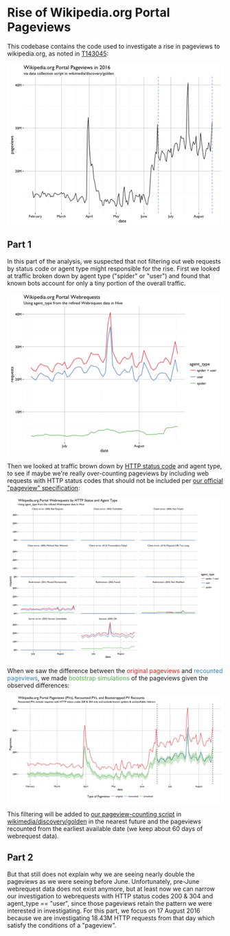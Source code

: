 # Rise of Wikipedia.org Portal Pageviews

This codebase contains the code used to investigate a rise in pageviews to wikipedia.org, as noted in [T143045](https://phabricator.wikimedia.org/T143045):

![Rise in pageviews as seen on Portal dashboard.](figures/dash_pageviews.png)

## Part 1

In this part of the analysis, we suspected that not filtering out web requests by status code or agent type might responsible for the rise. First we looked at traffic broken down by agent type ("spider" or "user") and found that known bots account for only a tiny portion of the overall traffic.

![Unfiltered pageviews by agent type.](figures/webrequests_by_agent.png)

Then we looked at traffic brown down by [HTTP status code](https://en.wikipedia.org/wiki/List_of_HTTP_status_codes) and agent type, to see if maybe we're really over-counting pageviews by including web requests with HTTP status codes that should not be included per [our official "pageview" specification](https://meta.wikimedia.org/wiki/Research:Page_view):

![Pageviews by HTTP status code and agent type.](figures/webrequests_by_status-agent.png)

When we saw the difference between the <span style = "color: #E41A1C;">original pageviews</span> and <span style = "color: #377EB8;">recounted pageviews</span>, we made <span style = "color: #4DAF4A;">bootstrap simulations</span> of the pageviews given the observed differences:

![Recounts of pageviews.](figures/recounted.png)

This filtering will be added to [our pageview-counting script](https://github.com/wikimedia/wikimedia-discovery-golden/blob/master/portal/pageviews.R) in [wikimedia/discovery/golden](https://github.com/wikimedia/wikimedia-discovery-golden) in the nearest future and the pageviews recounted from the earliest available date (we keep about 60 days of webrequest data).

## Part 2

But that still does not explain why we are seeing nearly double the pageviews as we were seeing before June. Unfortunately, pre-June webrequest data does not exist anymore, but at least now we can narrow our investigation to webrequests with HTTP status codes 200 & 304 and agent_type == "user", since those pageviews retain the pattern we were interested in investigating. For this part, we focus on 17 August 2016 because we are investigating 18.43M HTTP requests from that day which satisfy the conditions of a "pageview".
